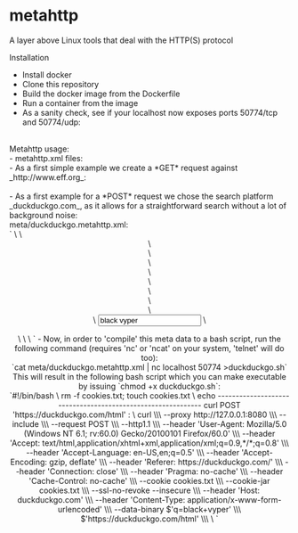 # metahttp
A layer above Linux tools that deal with the HTTP(S) protocol

Installation<br/>
- Install docker<br/>
- Clone this repository<br/>
- Build the docker image from the Dockerfile<br/>
- Run a container from the image<br/>
- As a sanity check, see if your localhost now exposes ports 50774/tcp and 50774/udp:<br/>
<br/>
Metahttp usage:<br/>
- metahttp.xml files:<br/>
- As a first simple example we create a *GET* request against _http://www.eff.org_:<br/>
<br/>
- As a first example for a *POST* request we chose the search platform _duckduckgo.com_, as it allows for a straightforward search without a lot of background noise:<br/>
meta/duckduckgo.metahttp.xml:<br/>
`<session newcookies="true" baseurl="https://duckduckgo.com" proxy="http://127.0.0.1:8080" stdout="-"> \
    <req tool="curl" protocol="http/1.1" verbose="false" useproxy="true"> \
        <header name="User-Agent" value="Mozilla/5.0 (Windows NT 6.1; rv:60.0) Gecko/20100101 Firefox/60.0"/> \
        <header name="Accept" value="text/html,application/xhtml+xml,application/xml;q=0.9,*/*;q=0.8"/> \
        <header name="Accept-Language" value="en-US,en;q=0.5"/> \
        <header name="Accept-Encoding" value="gzip, deflate"/> \
        <header name="Referer" value="https://duckduckgo.com/"/> \
        <header name="Connection" value="close"/> \
        <header name="Pragma" value="no-cache"/> \
        <header name="Cache-Control" value="no-cache"/> \
        <form method="POST" action="/html" enctype="application/x-www-form-urlencoded"> \
            <input name="q" value="black vyper"/> \
        </form> \
    </req> \
</session> \
`
- Now, in order to 'compile' this meta data to a bash script, run the following command (requires 'nc' or 'ncat' on your system, 'telnet' will do too):<br/>
`cat meta/duckduckgo.metahttp.xml | nc localhost 50774 >duckduckgo.sh`<br/>
This will result in the following bash script which you can make executable by issuing `chmod +x duckduckgo.sh`:<br/>
`#!/bin/bash \
rm -f cookies.txt; touch cookies.txt \
echo ------------------------------------------------------------ curl POST 'https://duckduckgo.com/html' : \
curl \\\
--proxy http://127.0.0.1:8080 \\\
--include \\\
--request POST \\\
--http1.1 \\\
--header 'User-Agent: Mozilla/5.0 (Windows NT 6.1; rv:60.0) Gecko/20100101 Firefox/60.0' \\\
--header 'Accept: text/html,application/xhtml+xml,application/xml;q=0.9,*/*;q=0.8' \\\
--header 'Accept-Language: en-US,en;q=0.5' \\\
--header 'Accept-Encoding: gzip, deflate' \\\
--header 'Referer: https://duckduckgo.com/' \\\
--header 'Connection: close' \\\
--header 'Pragma: no-cache' \\\
--header 'Cache-Control: no-cache' \\\
--cookie cookies.txt \\\
--cookie-jar cookies.txt \\\
--ssl-no-revoke --insecure \\\
--header 'Host: duckduckgo.com' \\\
--header 'Content-Type: application/x-www-form-urlencoded' \\\
--data-binary $'q=black+vyper' \\\
$'https://duckduckgo.com/html' \\\
\
`

